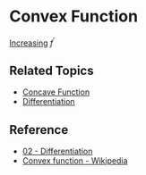 # Convex Function

[Increasing](Increasing%20Function.md) $f^{\prime}$

## Related Topics

* [Concave Function](Concave%20Function.md)
* [Differentiation](../Differentiation/Differentiation.md)

## Reference

* [02 - Differentiation](../../../../00%20-%20Summary/SCMA104%20-%20System%20of%20Ordinary%20Differential%20Equations%20and%20Applications%20in%20Medical%20Science/02%20-%20Differentiation.md)
* [Convex function - Wikipedia](https://en.wikipedia.org/wiki/Convex_function)
